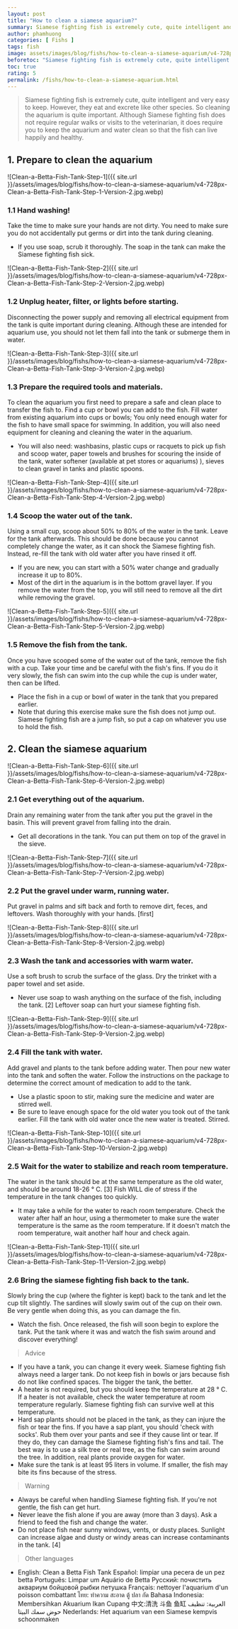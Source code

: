 ```yaml
---
layout: post
title: "How to clean a siamese aquarium?"
summary: Siamese fighting fish is extremely cute, quite intelligent and very easy to keep. However, they eat and excrete like other species. So cleaning the aquarium is quite important. Although Siamese fighting fish does not require regular walks or visits to the veterinarian, it does require you to keep the aquarium and water clean so that the fish can live happily and healthy.
author: phamhuong 
categories: [ Fishs ]
tags: fish
image: assets/images/blog/fishs/how-to-clean-a-siamese-aquarium/v4-728px-Clean-a-Betta-Fish-Tank-Step-1-Version-2.jpg.webp
beforetoc: "Siamese fighting fish is extremely cute, quite intelligent and very easy to keep. However, they eat and excrete like other species. So cleaning the aquarium is quite important. Although Siamese fighting fish does not require regular walks or visits to the veterinarian, it does require you to keep the aquarium and water clean so that the fish can live happily and healthy."
toc: true
rating: 5
permalink: /fishs/how-to-clean-a-siamese-aquarium.html
---
```


> Siamese fighting fish is extremely cute, quite intelligent and very easy to keep. However, they eat and excrete like other species. So cleaning the aquarium is quite important. Although Siamese fighting fish does not require regular walks or visits to the veterinarian, it does require you to keep the aquarium and water clean so that the fish can live happily and healthy.

## 1. Prepare to clean the aquarium

![Clean-a-Betta-Fish-Tank-Step-1]({{ site.url }}/assets/images/blog/fishs/how-to-clean-a-siamese-aquarium/v4-728px-Clean-a-Betta-Fish-Tank-Step-1-Version-2.jpg.webp)

### 1.1 Hand washing! 

Take the time to make sure your hands are not dirty. You need to make sure you do not accidentally put germs or dirt into the tank during cleaning.
- If you use soap, scrub it thoroughly. The soap in the tank can make the Siamese fighting fish sick.

![Clean-a-Betta-Fish-Tank-Step-2]({{ site.url }}/assets/images/blog/fishs/how-to-clean-a-siamese-aquarium/v4-728px-Clean-a-Betta-Fish-Tank-Step-2-Version-2.jpg.webp)

### 1.2 Unplug heater, filter, or lights before starting. 

Disconnecting the power supply and removing all electrical equipment from the tank is quite important during cleaning. Although these are intended for aquarium use, you should not let them fall into the tank or submerge them in water.

![Clean-a-Betta-Fish-Tank-Step-3]({{ site.url }}/assets/images/blog/fishs/how-to-clean-a-siamese-aquarium/v4-728px-Clean-a-Betta-Fish-Tank-Step-3-Version-2.jpg.webp)

### 1.3 Prepare the required tools and materials. 

To clean the aquarium you first need to prepare a safe and clean place to transfer the fish to. Find a cup or bowl you can add to the fish. Fill water from existing aquarium into cups or bowls; You only need enough water for the fish to have small space for swimming. In addition, you will also need equipment for cleaning and cleaning the water in the aquarium.
- You will also need: washbasins, plastic cups or racquets to pick up fish and scoop water, paper towels and brushes for scouring the inside of the tank, water softener (available at pet stores or aquariums) ), sieves to clean gravel in tanks and plastic spoons.

![Clean-a-Betta-Fish-Tank-Step-4]({{ site.url }}/assets/images/blog/fishs/how-to-clean-a-siamese-aquarium/v4-728px-Clean-a-Betta-Fish-Tank-Step-4-Version-2.jpg.webp)

### 1.4 Scoop the water out of the tank. 

Using a small cup, scoop about 50% to 80% of the water in the tank. Leave for the tank afterwards. This should be done because you cannot completely change the water, as it can shock the Siamese fighting fish. Instead, re-fill the tank with old water after you have rinsed it off.
- If you are new, you can start with a 50% water change and gradually increase it up to 80%.
- Most of the dirt in the aquarium is in the bottom gravel layer. If you remove the water from the top, you will still need to remove all the dirt while removing the gravel.

![Clean-a-Betta-Fish-Tank-Step-5]({{ site.url }}/assets/images/blog/fishs/how-to-clean-a-siamese-aquarium/v4-728px-Clean-a-Betta-Fish-Tank-Step-5-Version-2.jpg.webp)

### 1.5 Remove the fish from the tank. 

Once you have scooped some of the water out of the tank, remove the fish with a cup. Take your time and be careful with the fish's fins. If you do it very slowly, the fish can swim into the cup while the cup is under water, then can be lifted.
- Place the fish in a cup or bowl of water in the tank that you prepared earlier.
- Note that during this exercise make sure the fish does not jump out. Siamese fighting fish are a jump fish, so put a cap on whatever you use to hold the fish.

## 2. Clean the siamese aquarium

![Clean-a-Betta-Fish-Tank-Step-6]({{ site.url }}/assets/images/blog/fishs/how-to-clean-a-siamese-aquarium/v4-728px-Clean-a-Betta-Fish-Tank-Step-6-Version-2.jpg.webp)

### 2.1 Get everything out of the aquarium. 

Drain any remaining water from the tank after you put the gravel in the basin. This will prevent gravel from falling into the drain.
- Get all decorations in the tank. You can put them on top of the gravel in the sieve.

![Clean-a-Betta-Fish-Tank-Step-7]({{ site.url }}/assets/images/blog/fishs/how-to-clean-a-siamese-aquarium/v4-728px-Clean-a-Betta-Fish-Tank-Step-7-Version-2.jpg.webp)

### 2.2 Put the gravel under warm, running water. 

Put gravel in palms and sift back and forth to remove dirt, feces, and leftovers. Wash thoroughly with your hands. [first]

![Clean-a-Betta-Fish-Tank-Step-8]({{ site.url }}/assets/images/blog/fishs/how-to-clean-a-siamese-aquarium/v4-728px-Clean-a-Betta-Fish-Tank-Step-8-Version-2.jpg.webp)

### 2.3 Wash the tank and accessories with warm water. 

Use a soft brush to scrub the surface of the glass. Dry the trinket with a paper towel and set aside.
- Never use soap to wash anything on the surface of the fish, including the tank. [2] Leftover soap can hurt your siamese fighting fish.

![Clean-a-Betta-Fish-Tank-Step-9]({{ site.url }}/assets/images/blog/fishs/how-to-clean-a-siamese-aquarium/v4-728px-Clean-a-Betta-Fish-Tank-Step-9-Version-2.jpg.webp)

### 2.4 Fill the tank with water. 

Add gravel and plants to the tank before adding water. Then pour new water into the tank and soften the water. Follow the instructions on the package to determine the correct amount of medication to add to the tank.
- Use a plastic spoon to stir, making sure the medicine and water are stirred well.
- Be sure to leave enough space for the old water you took out of the tank earlier. Fill the tank with old water once the new water is treated. Stirred.

![Clean-a-Betta-Fish-Tank-Step-10]({{ site.url }}/assets/images/blog/fishs/how-to-clean-a-siamese-aquarium/v4-728px-Clean-a-Betta-Fish-Tank-Step-10-Version-2.jpg.webp)

### 2.5 Wait for the water to stabilize and reach room temperature. 

The water in the tank should be at the same temperature as the old water, and should be around 18-26 ° C. [3] Fish WILL die of stress if the temperature in the tank changes too quickly.
- It may take a while for the water to reach room temperature. Check the water after half an hour, using a thermometer to make sure the water temperature is the same as the room temperature. If it doesn't match the room temperature, wait another half hour and check again.

![Clean-a-Betta-Fish-Tank-Step-11]({{ site.url }}/assets/images/blog/fishs/how-to-clean-a-siamese-aquarium/v4-728px-Clean-a-Betta-Fish-Tank-Step-11-Version-2.jpg.webp)

### 2.6 Bring the siamese fighting fish back to the tank. 

Slowly bring the cup (where the fighter is kept) back to the tank and let the cup tilt slightly. The sardines will slowly swim out of the cup on their own. Be very gentle when doing this, as you can damage the fin.
- Watch the fish. Once released, the fish will soon begin to explore the tank. Put the tank where it was and watch the fish swim around and discover everything!

> Advice
- If you have a tank, you can change it every week. Siamese fighting fish always need a larger tank. Do not keep fish in bowls or jars because fish do not like confined spaces. The bigger the tank, the better.
- A heater is not required, but you should keep the temperature at 28 ° C. If a heater is not available, check the water temperature at room temperature regularly. Siamese fighting fish can survive well at this temperature.
- Hard sap plants should not be placed in the tank, as they can injure the fish or tear the fins. If you have a sap plant, you should 'check with socks'. Rub them over your pants and see if they cause lint or tear. If they do, they can damage the Siamese fighting fish's fins and tail. The best way is to use a silk tree or real tree, as the fish can swim around the tree. In addition, real plants provide oxygen for water.
- Make sure the tank is at least 95 liters in volume. If smaller, the fish may bite its fins because of the stress.

> Warning
- Always be careful when handling Siamese fighting fish. If you're not gentle, the fish can get hurt.
- Never leave the fish alone if you are away (more than 3 days). Ask a friend to feed the fish and change the water.
- Do not place fish near sunny windows, vents, or dusty places. Sunlight can increase algae and dusty or windy areas can increase contaminants in the tank. [4]

> Other languages
- English: Clean a Betta Fish Tank Español: limpiar una pecera de un pez betta Português: Limpar um Aquário de Betta Русский: почистить аквариум бойцовой рыбки петушка Français: nettoyer l'aquarium d'un poisson combattant ไทย: ทำความ สะอาด ตู้ ปลา กัด Bahasa Indonesia: Membersihkan Akuarium Ikan Cupang 中文:清洗 斗鱼 鱼缸 العربية: تنظيف حوض سمك البيتا Nederlands: Het aquarium van een Siamese kempvis schoonmaken
